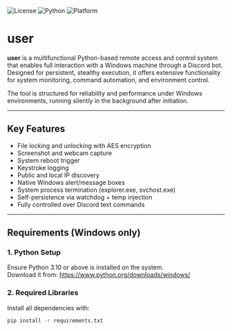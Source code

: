 ![License](https://img.shields.io/badge/license-MIT-green)
![Python](https://img.shields.io/badge/python-3.10%2B-blue)
![Platform](https://img.shields.io/badge/platform-Windows%2010%2B-lightgrey)

# user

**user** is a multifunctional Python-based remote access and control system that enables full interaction with a Windows machine through a Discord bot.  
Designed for persistent, stealthy execution, it offers extensive functionality for system monitoring, command automation, and environment control.

The tool is structured for reliability and performance under Windows environments, running silently in the background after initiation.

---

## Key Features

- File locking and unlocking with AES encryption
- Screenshot and webcam capture
- System reboot trigger
- Keystroke logging
- Public and local IP discovery
- Native Windows alert/message boxes
- System process termination (explorer.exe, svchost.exe)
- Self-persistence via watchdog + temp injection
- Fully controlled over Discord text commands

---

## Requirements (Windows only)

### 1. Python Setup

Ensure Python 3.10 or above is installed on the system.  
Download it from: https://www.python.org/downloads/windows/

### 2. Required Libraries

Install all dependencies with:

```bash
pip install -r requirements.txt
